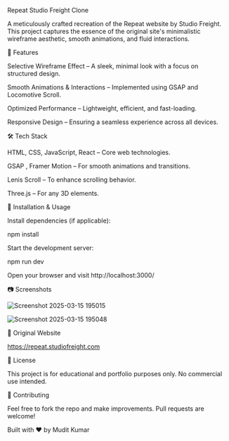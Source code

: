 Repeat Studio Freight Clone

A meticulously crafted recreation of the Repeat website by Studio Freight. This project captures the essence of the original site's minimalistic wireframe aesthetic, smooth animations, and fluid interactions.

📌 Features

Selective Wireframe Effect – A sleek, minimal look with a focus on structured design.

Smooth Animations & Interactions – Implemented using GSAP and Locomotive Scroll.

Optimized Performance – Lightweight, efficient, and fast-loading.

Responsive Design – Ensuring a seamless experience across all devices.

🛠️ Tech Stack

HTML, CSS, JavaScript, React – Core web technologies.

GSAP , Framer Motion – For smooth animations and transitions.

Lenis Scroll – To enhance scrolling behavior.

Three.js  – For any 3D elements.

📂 Installation & Usage

Install dependencies (if applicable):

npm install

Start the development server:

npm run dev

Open your browser and visit http://localhost:3000/

📷 Screenshots


![Screenshot 2025-03-15 195015](https://github.com/user-attachments/assets/ae4abb27-690a-4072-8d45-6e2e914158d0)

![Screenshot 2025-03-15 195048](https://github.com/user-attachments/assets/1dc45acc-8017-4f12-b09e-8ce55b8e6c2f)


🔗 Original Website

https://repeat.studiofreight.com

📜 License

This project is for educational and portfolio purposes only. No commercial use intended.

🤝 Contributing

Feel free to fork the repo and make improvements. Pull requests are welcome!

Built with ❤️ by Mudit Kumar
